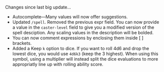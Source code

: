 Changes since last big update...

- Autocomplete—Many values will now offer suggestions.
- Updated `/spell`. Removed the previous expr field. You can now provide a value in the `caster-level` field to give you a modified version of the spell desciption. Any scaling values in the description will be bolded.
- You can now comment expressions by enclosing them inside [ ] brackets.
- Added a Keep `k` option to dice. If you want to roll 4d6 and drop the lowest dice, you would use `4d6k3` (keep the 3 highest). When using this symbol, using a multiplier will instead split the dice evaluations to more appropriatly line up with rolling ability score. 
